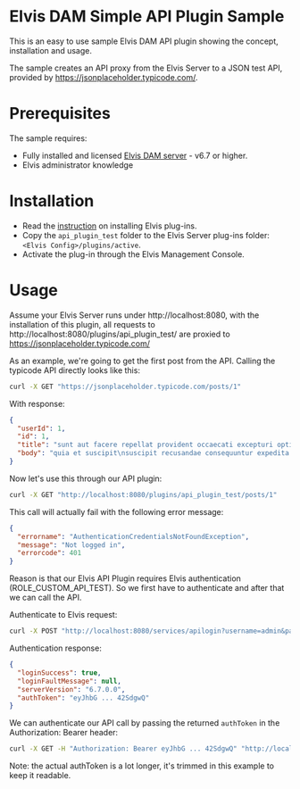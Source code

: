 # Elvis DAM Simple API Plugin Sample

This is an easy to use sample Elvis DAM API plugin showing the concept, installation and usage. 

The sample creates an API proxy from the Elvis Server to a JSON test API, provided by https://jsonplaceholder.typicode.com/.

# Prerequisites

The sample requires:

* Fully installed and licensed [Elvis DAM server](https://www.woodwing.com/en/digital-asset-management-system) - v6.7 or higher. 
* Elvis administrator knowledge

# Installation

* Read the [instruction](https://helpcenter.woodwing.com/hc/en-us/articles/202965685-Plug-ins-introduction-management) on installing Elvis plug-ins.
* Copy the `api_plugin_test` folder to the Elvis Server plug-ins folder: `<Elvis Config>/plugins/active`.
* Activate the plug-in through the Elvis Management Console.

# Usage

Assume your Elvis Server runs under http://localhost:8080, with the installation of this plugin, all requests to http://localhost:8080/plugins/api_plugin_test/ are proxied to https://jsonplaceholder.typicode.com/

As an example, we're going to get the first post from the API. Calling the typicode API directly looks like this:

```bash
curl -X GET "https://jsonplaceholder.typicode.com/posts/1"
```

With response:
```json
{
  "userId": 1,
  "id": 1,
  "title": "sunt aut facere repellat provident occaecati excepturi optio reprehenderit",
  "body": "quia et suscipit\nsuscipit recusandae consequuntur expedita et cum\nreprehenderit molestiae ut ut quas totam\nnostrum rerum est autem sunt rem eveniet architecto"
}
```

Now let's use this through our API plugin:
```bash
curl -X GET "http://localhost:8080/plugins/api_plugin_test/posts/1"
```

This call will actually fail with the following error message:
```json
{
  "errorname": "AuthenticationCredentialsNotFoundException",
  "message": "Not logged in",
  "errorcode": 401
}
```

Reason is that our Elvis API Plugin requires Elvis authentication (ROLE_CUSTOM_API_TEST). So we first have to authenticate and after that we can call the API.

Authenticate to Elvis request:
```bash
curl -X POST "http://localhost:8080/services/apilogin?username=admin&password=changemenow"
```

Authentication response:
```json
{
  "loginSuccess": true,
  "loginFaultMessage": null,
  "serverVersion": "6.7.0.0",
  "authToken": "eyJhbG ... 42SdgwQ"
}
```

We can authenticate our API call by passing the returned `authToken` in the Authorization: Bearer header:
```bash
curl -X GET -H "Authorization: Bearer eyJhbG ... 42SdgwQ" "http://localhost:8080/plugins/api_plugin_test/posts/1"
```

Note: the actual authToken is a lot longer, it's trimmed in this example to keep it readable.
